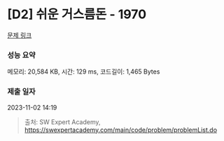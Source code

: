 # [D2] 쉬운 거스름돈 - 1970 

[문제 링크](https://swexpertacademy.com/main/code/problem/problemDetail.do?contestProbId=AV5PsIl6AXIDFAUq) 

### 성능 요약

메모리: 20,584 KB, 시간: 129 ms, 코드길이: 1,465 Bytes

### 제출 일자

2023-11-02 14:19



> 출처: SW Expert Academy, https://swexpertacademy.com/main/code/problem/problemList.do